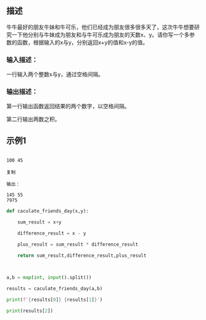 ## 描述

牛牛最好的朋友牛妹和牛可乐，他们已经成为朋友很多很多天了，这次牛牛想要研究一下他分别与牛妹成为朋友和与牛可乐成为朋友的天数x、y。请你写一个多参数的函数，根据输入的x与y，分别返回x+y的值和x-y的值。

  

### 输入描述：

一行输入两个整数x与y，通过空格间隔。

### 输出描述：

第一行输出函数返回结果的两个数字，以空格间隔。

第二行输出两数之积。

## 示例1

```输入：

100 45

复制

输出：

145 55
7975
```

```python
def caculate_friends_day(x,y):

	sum_result = x+y

	difference_result = x - y

	plus_result = sum_result * difference_result

	return sum_result,difference_result,plus_result

  

a,b = map(int, input().split())

results = caculate_friends_day(a,b)

print(f'{results[0]} {results[1]}')

print(results[2])
```